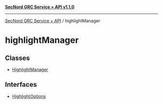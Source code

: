 [**SecNord GRC Service + API v1.1.0**](../README.md)

***

[SecNord GRC Service + API](../README.md) / highlightManager

# highlightManager

## Classes

- [HighlightManager](classes/HighlightManager.md)

## Interfaces

- [HighlightOptions](interfaces/HighlightOptions.md)
